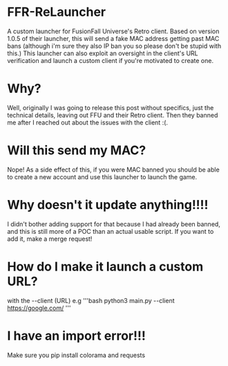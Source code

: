# FFR-ReLauncher
A custom launcher for FusionFall Universe's Retro client. Based on version 1.0.5 of their launcher, this will send a fake MAC address getting past MAC bans (although i'm sure they also 
IP ban you so please don't be stupid with this.) This launcher can also exploit an oversight in the client's URL verification and launch a custom client if you're motivated to create one.

# Why?
Well, originally I was going to release this post without specifics, just the technical details, leaving out FFU and their Retro client. Then they banned me after I reached out about the issues with the client :(.

# Will this send my MAC?
Nope! As a side effect of this, if you were MAC banned you should be able to create a new account and use this launcher to launch the game.

# Why doesn't it update anything!!!!
I didn't bother adding support for that because I had already been banned, and this is still more of a POC than an actual usable script. If you want to add it, make a merge request!

# How do I make it launch a custom URL?
with the --client (URL)
e.g
'''bash
python3 main.py --client https://google.com/
'''

# I have an import error!!!
Make sure you pip install colorama and requests
